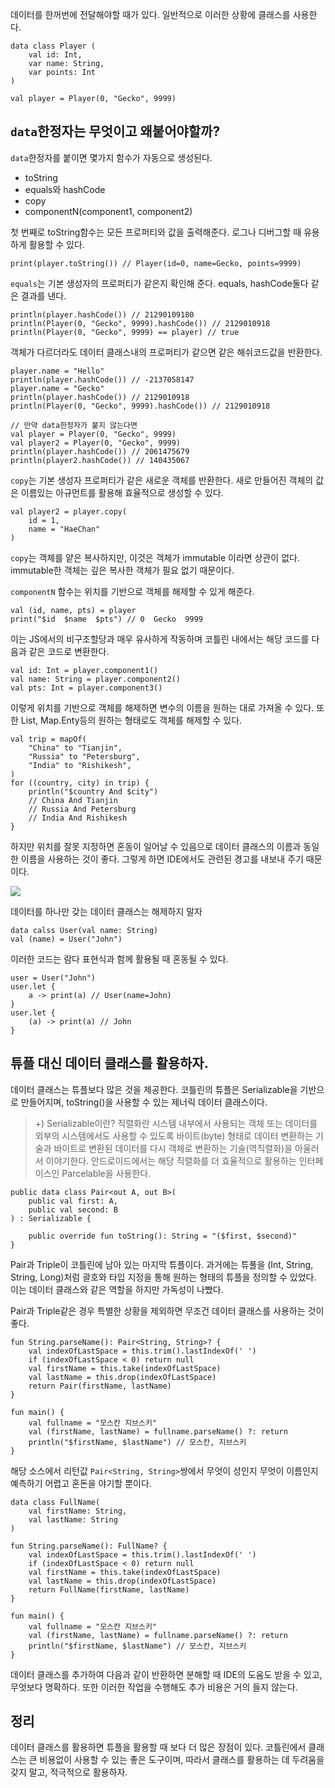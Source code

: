 데이터를 한꺼번에 전달해야할 때가 있다. 일반적으로 이러한 상황에 클래스를 사용한다.

```
data class Player (
	val id: Int,
    var name: String,
    var points: Int
)

val player = Player(0, "Gecko", 9999)
```

## `data`한정자는 무엇이고 왜붙어야할까?

`data`한정자를 붙이면 몇가지 함수가 자동으로 생성된다.

- toString
- equals와 hashCode
- copy
- componentN(component1, component2)

첫 번째로 toString함수는 모든 프로퍼티와 값을 출력해준다.
로그나 디버그할 때 유용하게 활용할 수 있다.

```
print(player.toString()) // Player(id=0, name=Gecko, points=9999)
```

`equals`는 기본 생성자의 프로퍼티가 같은지 확인해 준다. equals, hashCode둘다 같은 결과를 낸다.

```
println(player.hashCode()) // 21290109180
println(Player(0, "Gecko", 9999).hashCode()) // 2129010918
println(Player(0, "Gecko", 9999) == player) // true
```

객체가 다르더라도 데이터 클래스내의 프로퍼티가 같으면 같은 해쉬코드값을 반환한다.

```
player.name = "Hello"
println(player.hashCode()) // -2137058147
player.name = "Gecko"
println(player.hashCode()) // 2129010918
println(Player(0, "Gecko", 9999).hashCode()) // 2129010918

// 만약 data한정자가 붙지 않는다면
val player = Player(0, "Gecko", 9999)
val player2 = Player(0, "Gecko", 9999)
println(player.hashCode()) // 2061475679
println(player2.hashCode()) // 140435067
```

`copy`는 기본 생성자 프로퍼티가 같은 새로운 객체를 반환한다. 새로 만들어진 객체의 값은 이름있는 아규먼트를 활용해 효율적으로 생성할 수 있다.

```
val player2 = player.copy(
    id = 1,
    name = "HaeChan"
)
```

`copy`는 객체를 얕은 복사하지만, 이것은 객체가 immutable 이라면 상관이 없다. immutable한 객체는 깊은 복사한 객체가 필요 없기 때문이다.

`componentN` 함수는 위치를 기반으로 객체를 해제할 수 있게 해준다.

```
val (id, name, pts) = player
print("$id  $name  $pts") // 0  Gecko  9999
```

이는 JS에서의 비구조할당과 매우 유사하게 작동하며 코틀린 내에서는 해당 코드를 다음과 같은 코드로 변환한다.

```
val id: Int = player.component1()
val name: String = player.component2()
val pts: Int = player.component3()
```

이렇게 위치를 기반으로 객체를 해제하면 변수의 이름을 원하는 대로 가져올 수 있다.
또한 List, Map.Enty등의 원하는 형태로도 객체를 해제할 수 있다.

```
val trip = mapOf(
    "China" to "Tianjin",
    "Russia" to "Petersburg",
    "India" to "Rishikesh",
)
for ((country, city) in trip) {
    println("$country And $city")
	// China And Tianjin
	// Russia And Petersburg
	// India And Rishikesh
}
```

하지만 위치를 잘못 지정하면 혼동이 일어날 수 있음으로 데이터 클래스의 이름과 동일한 이름을 사용하는 것이 좋다.
그렇게 하면 IDE에서도 관련된 경고를 내보내 주기 때문이다.

![](https://velog.velcdn.com/images/cksgodl/post/d42a29e9-d55f-44cd-8fa0-c6822f6ab9cc/image.png)

데이터를 하나만 갖는 데이터 클래스는 해제하지 말자

```
data calss User(val name: String)
val (name) = User("John")
```

이러한 코드는 람다 표현식과 함께 활용될 때 혼동될 수 있다.

```
user = User("John")
user.let {
	a -> print(a) // User(name=John)
}
user.let {
	(a) -> print(a) // John
}
```

## 튜플 대신 데이터 클래스를 활용하자.

데이터 클래스는 튜플보다 많은 것을 제공한다.
코틀린의 튜플은 Serializable을 기반으로 만들어지며, toString()을 사용할 수 있는 제너릭 데이터 클래스이다.

> +) Serializable이란?
> 직렬화란 시스템 내부에서 사용되는 객체 또는 데이터를 외부의 시스템에서도 사용할 수 있도록 바이트(byte) 형태로 데이터 변환하는 기술과 바이트로 변환된 데이터를 다시 객체로 변환하는 기술(역직렬화)을 아울러서 이야기한다.
> 안드로이드에서는 해당 직렬화를 더 효율적으로 활용하는 인터페이스인 Parcelable을 사용한다.

```
public data class Pair<out A, out B>(
    public val first: A,
    public val second: B
) : Serializable {

	public override fun toString(): String = "($first, $second)"
}
```

Pair과 Triple이 코틀린에 남아 있는 마지막 튜플이다.
과거에는 튜풀을 (Int, String, String, Long)처럼 괄호와 타입 지정을 통해 원하는 형태의 튜플을 정의할 수 있었다. 이는 데이터 클래스와 같은 역할을 하지만 가독성이 나빴다.

Pair과 Triple같은 경우 특별한 상황을 제외하면 무조건 데이터 클래스를 사용하는 것이 좋다.

```
fun String.parseName(): Pair<String, String>? {
    val indexOfLastSpace = this.trim().lastIndexOf(' ')
    if (indexOfLastSpace < 0) return null
    val firstName = this.take(indexOfLastSpace)
    val lastName = this.drop(indexOfLastSpace)
    return Pair(firstName, lastName)
}

fun main() {
    val fullname = "모스칸 지브스키"
    val (firstName, lastName) = fullname.parseName() ?: return
    println("$firstName, $lastName") // 모스칸, 지브스키
}
```

해당 소스에서 리턴값 `Pair<String, String>`쌍에서 무엇이 성인지 무엇이 이름인지 예측하기 어렵고 혼돈을 야기할 뿐이다.

```
data class FullName(
    val firstName: String,
    val lastName: String
)

fun String.parseName(): FullName? {
    val indexOfLastSpace = this.trim().lastIndexOf(' ')
    if (indexOfLastSpace < 0) return null
    val firstName = this.take(indexOfLastSpace)
    val lastName = this.drop(indexOfLastSpace)
    return FullName(firstName, lastName)
}

fun main() {
    val fullname = "모스칸 지브스키"
    val (firstName, lastName) = fullname.parseName() ?: return
    println("$firstName, $lastName") // 모스칸, 지브스키
}
```

데이터 클래스를 추가하여 다음과 같이 반환하면 분해할 때 IDE의 도움도 받을 수 있고, 무엇보다 명확하다.
또한 이러한 작업을 수행해도 추가 비용은 거의 들지 않는다.

## 정리

데이터 클래스를 활용하면 튜플을 활용할 때 보다 더 많은 장점이 있다. 코틀린에서 클래스는 큰 비용없이 사용할 수 있는 좋은 도구이며, 따라서 클래스를 활용하는 데 두려움을 갖지 말고, 적극적으로 활용하자.
